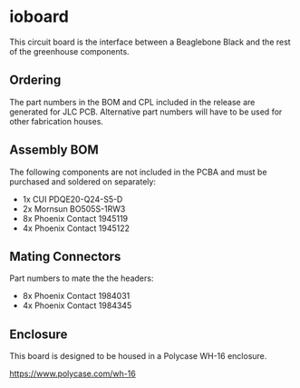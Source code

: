 # ioboard

This circuit board is the interface between a Beaglebone Black and the rest of the greenhouse components.

## Ordering

The part numbers in the BOM and CPL included in the release are generated for JLC PCB. Alternative part numbers will have to be used for other fabrication houses.

## Assembly BOM

The following components are not included in the PCBA and must be purchased and soldered on separately:

- 1x CUI PDQE20-Q24-S5-D
- 2x Mornsun BO505S-1RW3
- 8x Phoenix Contact 1945119
- 4x Phoenix Contact 1945122

## Mating Connectors

Part numbers to mate the the headers:

- 8x Phoenix Contact 1984031
- 4x Phoenix Contact 1984345

## Enclosure

This board is designed to be housed in a Polycase WH-16 enclosure.

https://www.polycase.com/wh-16
